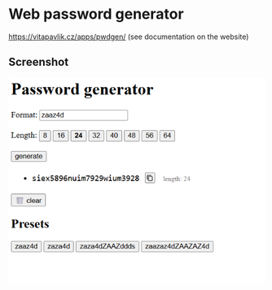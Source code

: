 # Web password generator
https://vitapavlik.cz/apps/pwdgen/ (see documentation on the website)

## Screenshot

![screenshot](./screenshot.png)
